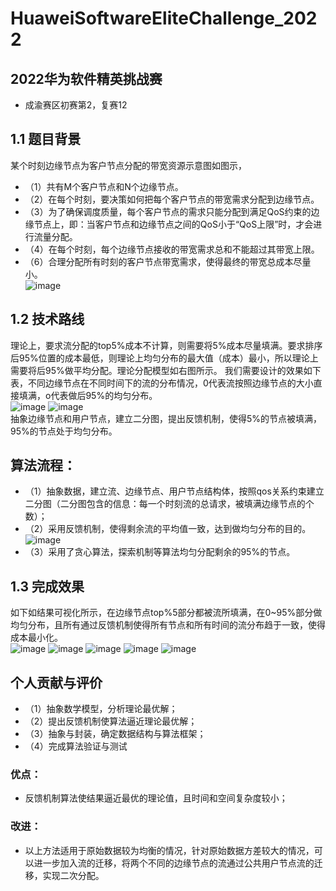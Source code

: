 # HuaweiSoftwareEliteChallenge_2022
## 2022华为软件精英挑战赛<br>
* 成渝赛区初赛第2，复赛12
## 1.1 题目背景
某个时刻边缘节点为客户节点分配的带宽资源示意图如图示，
* （1）共有M个客户节点和N个边缘节点。 
* （2）在每个时刻，要决策如何把每个客户节点的带宽需求分配到边缘节点。
* （3）为了确保调度质量，每个客户节点的需求只能分配到满足QoS约束的边缘节点上，即：当客户节点和边缘节点之间的QoS小于“QoS上限”时，才会进行流量分配。
* （4）在每个时刻，每个边缘节点接收的带宽需求总和不能超过其带宽上限。
* （6）合理分配所有时刻的客户节点带宽需求，使得最终的带宽总成本尽量小。<br>
![image](https://user-images.githubusercontent.com/54426524/174443291-4fc7ed9c-130d-4b9a-8dc1-3022cd30faac.png)
## 1.2 技术路线
理论上，要求流分配的top5%成本不计算，则需要将5%成本尽量填满。要求排序后95%位置的成本最低，则理论上均匀分布的最大值（成本）最小，所以理论上需要将后95%做平均分配。理论分配模型如右图所示。
我们需要设计的效果如下表，不同边缘节点在不同时间下的流的分布情况，0代表流按照边缘节点的大小直接填满，o代表做后95%的均匀分布。<br>
![image](https://user-images.githubusercontent.com/54426524/174443317-ac99bd49-bcc4-47ea-8999-726b22a34002.png)
![image](https://user-images.githubusercontent.com/54426524/174443339-e4b21f1c-5dca-4dcc-b66d-8697418eaa2d.png)<br>
抽象边缘节点和用户节点，建立二分图，提出反馈机制，使得5%的节点被填满，95%的节点处于均匀分布。
## 算法流程：
* （1）抽象数据，建立流、边缘节点、用户节点结构体，按照qos关系约束建立二分图（二分图包含的信息：每一个时刻流的总请求，被填满边缘节点的个数）；
* （2）采用反馈机制，使得剩余流的平均值一致，达到做均匀分布的目的。
![image](https://user-images.githubusercontent.com/54426524/174443725-8dd2e37b-9f65-41c1-b471-96075598dc47.png)
* （3）采用了贪心算法，探索机制等算法均匀分配剩余的95%的节点。
## 1.3 完成效果
如下如结果可视化所示，在边缘节点top%5部分都被流所填满，在0~95%部分做均匀分布，且所有通过反馈机制使得所有节点和所有时间的流分布趋于一致，使得成本最小化。<br>
![image](https://user-images.githubusercontent.com/54426524/174443365-00c539ba-aba8-453d-879e-c20fb4ae36af.png)
![image](https://user-images.githubusercontent.com/54426524/174443383-838d5e86-7ade-4370-9283-9065d13ecdef.png)
![image](https://user-images.githubusercontent.com/54426524/174443389-2a5354b4-363b-413e-bc21-c78f4363d73b.png)
![image](https://user-images.githubusercontent.com/54426524/174443393-9ca9e5b6-e4ad-4393-97e2-fb527e54bfdb.png)
![image](https://user-images.githubusercontent.com/54426524/174443397-449b641b-bc7c-4d46-b3f4-9c289a7a4b6c.png)
## 个人贡献与评价
* （1）抽象数学模型，分析理论最优解；
* （2）提出反馈机制使算法逼近理论最优解；
* （3）抽象与封装，确定数据结构与算法框架；
* （4）完成算法验证与测试
### 优点：
* 反馈机制算法使结果逼近最优的理论值，且时间和空间复杂度较小；
### 改进：
* 以上方法适用于原始数据较为均衡的情况，针对原始数据方差较大的情况，可以进一步加入流的迁移，将两个不同的边缘节点的流通过公共用户节点流的迁移，实现二次分配。
